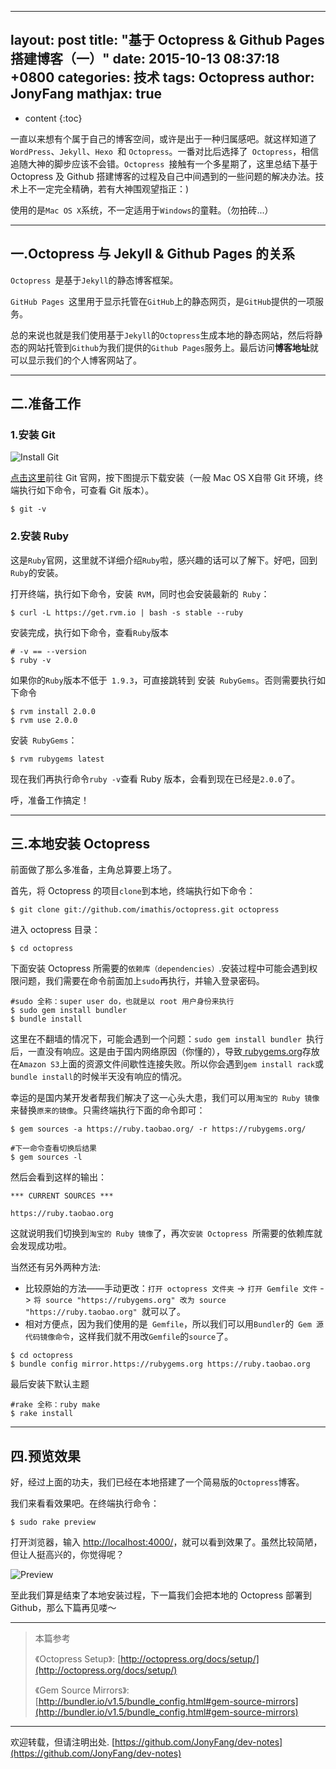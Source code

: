 
---
layout: post
title:  "基于 Octopress & Github Pages 搭建博客（一）"
date:   2015-10-13 08:37:18 +0800
categories: 技术
tags: Octopress
author: JonyFang
mathjax: true
---

* content
{:toc}

一直以来想有个属于自己的博客空间，或许是出于一种归属感吧。就这样知道了` WordPress`、`Jekyll`、`Hexo `和 `Octopress`。一番对比后选择了` Octopress`，相信追随大神的脚步应该不会错。`Octopress `接触有一个多星期了，这里总结下基于 Octopress 及 Github 搭建博客的过程及自己中间遇到的一些问题的解决办法。技术上不一定完全精确，若有大神围观望指正：)

使用的是` Mac OS X `系统，不一定适用于` Windows `的童鞋。（勿拍砖...）






----
## 一.Octopress 与 Jekyll & Github Pages 的关系

`Octopress `是基于` Jekyll `的静态博客框架。

`GitHub Pages `这里用于显示托管在` GitHub `上的静态网页，是` GitHub `提供的一项服务。

总的来说也就是我们使用基于` Jekyll `的` Octopress `生成本地的静态网站，然后将静态的网站托管到` Github `为我们提供的` Github Pages `服务上。最后访问**博客地址**就可以显示我们的个人博客网站了。


----
## 二.准备工作

### 1.安装 Git

![Install Git](https://github.com/JonyFang/dev-notes/blob/master/images/2015-10-13-git.png?raw=true)


[点击这里](http://git-scm.com/)前往 Git 官网，按下图提示下载安装（一般 Mac OS X自带 Git 环境，终端执行如下命令，可查看 Git 版本）。

```
$ git -v
```

### 2.安装 Ruby

这是` Ruby `官网，这里就不详细介绍` Ruby `啦，感兴趣的话可以了解下。好吧，回到` Ruby `的安装。

打开终端，执行如下命令，安装` RVM`，同时也会安装最新的` Ruby`：

```
$ curl -L https://get.rvm.io | bash -s stable --ruby
```

安装完成，执行如下命令，查看` Ruby `版本

```
# -v == --version
$ ruby -v
```

如果你的` Ruby `版本不低于` 1.9.3`，可直接跳转到 安装` RubyGems`。否则需要执行如下命令

```
$ rvm install 2.0.0
$ rvm use 2.0.0
```

安装` RubyGems`：

```
$ rvm rubygems latest
```

现在我们再执行命令` ruby -v `查看 Ruby 版本，会看到现在已经是` 2.0.0 `了。

呼，准备工作搞定！


----
## 三.本地安装 Octopress

前面做了那么多准备，主角总算要上场了。

首先，将 Octopress 的项目` clone `到本地，终端执行如下命令：

```
$ git clone git://github.com/imathis/octopress.git octopress
```

进入 octopress 目录：

```
$ cd octopress
```

下面安装 Octopress 所需要的`依赖库（dependencies）`.安装过程中可能会遇到权限问题，我们需要在命令前面加上` sudo `再执行，并输入登录密码。

```
#sudo 全称：super user do，也就是以 root 用户身份来执行
$ sudo gem install bundler
$ bundle install
```

这里在不翻墙的情况下，可能会遇到一个问题：`sudo gem install bundler `执行后，一直没有响应。这是由于国内网络原因（你懂的），导致[ rubygems.org](http://rubygems.org/)存放在` Amazon S3 `上面的资源文件间歇性连接失败。所以你会遇到` gem install rack `或` bundle install `的时候半天没有响应的情况。

幸运的是国内某开发者帮我们解决了这一心头大患，我们可以用`淘宝的 Ruby 镜像`来替换`原来的镜像`。只需终端执行下面的命令即可：

```
$ gem sources -a https://ruby.taobao.org/ -r https://rubygems.org/

#下一命令查看切换后结果
$ gem sources -l
```

然后会看到这样的输出：

```
*** CURRENT SOURCES ***

https://ruby.taobao.org
```

这就说明我们切换到`淘宝的 Ruby 镜像`了，再次`安装 Octopress `所需要的依赖库就会发现成功啦。

当然还有另外两种方法:

- 比较原始的方法——手动更改：`打开 octopress 文件夹` -> `打开 Gemfile 文件` -> `将 source "https://rubygems.org" 改为 source "https://ruby.taobao.org" `就可以了。
- 相对方便点，因为我们使用的是` Gemfile`，所以我们可以用` Bundler `的` Gem 源代码镜像命令`，这样我们就不用改` Gemfile `的` source `了。

```
$ cd octopress
$ bundle config mirror.https://rubygems.org https://ruby.taobao.org
```

最后安装下默认主题

```
#rake 全称：ruby make
$ rake install
```

----
## 四.预览效果

好，经过上面的功夫，我们已经在本地搭建了一个简易版的` Octopress `博客。

我们来看看效果吧。在终端执行命令：

```
$ sudo rake preview
```

打开浏览器，输入 [http://localhost:4000/](http://localhost:4000/)，就可以看到效果了。虽然比较简陋，但让人挺高兴的，你觉得呢？

![Preview](https://github.com/JonyFang/dev-notes/blob/master/images/2015-10-13-octopress-preview.png?raw=true)

至此我们算是结束了本地安装过程，下一篇我们会把本地的 Octopress 部署到 Github，那么下篇再见喽～


----
> 本篇参考
>
> 《Octopress Setup》: [http://octopress.org/docs/setup/](http://octopress.org/docs/setup/)
>
> 《Gem Source Mirrors》: [http://bundler.io/v1.5/bundle_config.html#gem-source-mirrors](http://bundler.io/v1.5/bundle_config.html#gem-source-mirrors)


----

欢迎转载，但请注明出处. [https://github.com/JonyFang/dev-notes](https://github.com/JonyFang/dev-notes)


